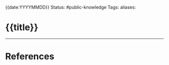 {{date:YYYYMMDD}}
Status: #public-knowledge
Tags: 
aliases: 
# {{title}}














---
# References
